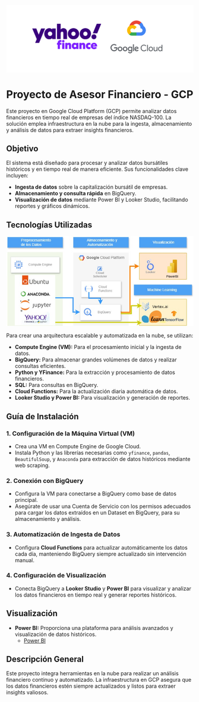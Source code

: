 <p align=center><img src='recursos/GCP-YF.png'><p>

# Proyecto de Asesor Financiero - GCP

Este proyecto en Google Cloud Platform (GCP) permite analizar datos financieros en tiempo real de empresas del índice NASDAQ-100. La solución emplea infraestructura en la nube para la ingesta, almacenamiento y análisis de datos para extraer insights financieros.

## Objetivo

El sistema está diseñado para procesar y analizar datos bursátiles históricos y en tiempo real de manera eficiente. Sus funcionalidades clave incluyen:

- **Ingesta de datos** sobre la capitalización bursátil de empresas.
- **Almacenamiento y consulta rápida** en BigQuery.
- **Visualización de datos** mediante Power BI y Looker Studio, facilitando reportes y gráficos dinámicos.

## Tecnologías Utilizadas

<p align=center><img src='recursos/YFinance.jpg'><p>

Para crear una arquitectura escalable y automatizada en la nube, se utilizan:

- **Compute Engine (VM):** Para el procesamiento inicial y la ingesta de datos.
- **BigQuery:** Para almacenar grandes volúmenes de datos y realizar consultas eficientes.
- **Python y YFinance:** Para la extracción y procesamiento de datos financieros.
- **SQL:** Para consultas en BigQuery.
- **Cloud Functions:** Para la actualización diaria automática de datos.
- **Looker Studio y Power BI:** Para visualización y generación de reportes.

## Guía de Instalación

### 1. Configuración de la Máquina Virtual (VM)
   - Crea una VM en Compute Engine de Google Cloud.
   - Instala Python y las librerías necesarias como `yfinance`, `pandas`, `BeautifulSoup`, y `Anaconda` para extracción de datos históricos mediante web scraping.

### 2. Conexión con BigQuery
   - Configura la VM para conectarse a BigQuery como base de datos principal.
   - Asegúrate de usar una Cuenta de Servicio con los permisos adecuados para cargar los datos extraídos en un Dataset en BigQuery, para su almacenamiento y análisis.

### 3. Automatización de Ingesta de Datos
   - Configura **Cloud Functions** para actualizar automáticamente los datos cada día, manteniendo BigQuery siempre actualizado sin intervención manual.

### 4. Configuración de Visualización
   - Conecta BigQuery a **Looker Studio** y **Power BI** para visualizar y analizar los datos financieros en tiempo real y generar reportes históricos.

## Visualización

- **Power BI:** Proporciona una plataforma para análisis avanzados y visualización de datos históricos.
  - [Power BI]('nasdaq-100.pbix')

## Descripción General

Este proyecto integra herramientas en la nube para realizar un análisis financiero continuo y automatizado. La infraestructura en GCP asegura que los datos financieros estén siempre actualizados y listos para extraer insights valiosos.



